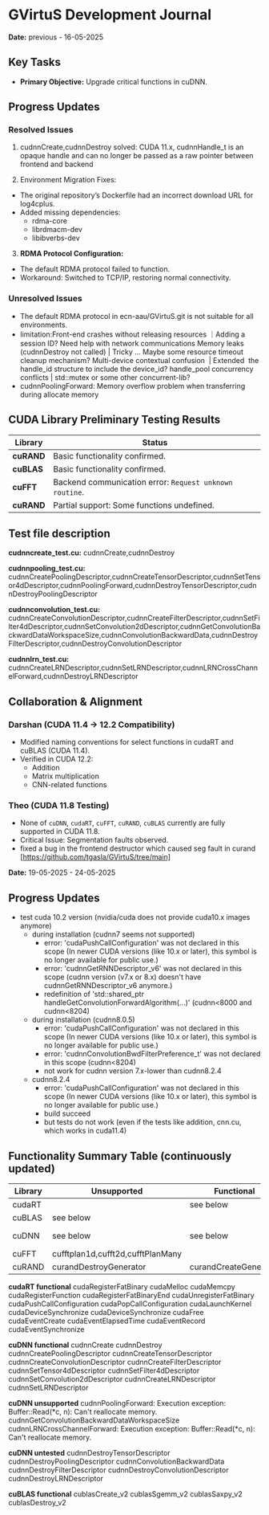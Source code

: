 # GVirtuS Development Journal

**Date:** previous - 16-05-2025

## **Key Tasks**

- **Primary Objective:** Upgrade critical functions in cuDNN.

## **Progress Updates**

### **Resolved Issues**

1. cudnnCreate,cudnnDestroy solved: CUDA 11.x, cudnnHandle_t is an opaque handle and can no longer be passed as a raw pointer between frontend and backend
  
2. Environment Migration Fixes:
  
  - The original repository’s Dockerfile had an incorrect download URL for log4cplus.
  - Added missing dependencies:
    - rdma-core
    - librdmacm-dev
    - libibverbs-dev
3. **RDMA Protocol Configuration:**
  
  - The default RDMA protocol failed to function.
  - Workaround: Switched to TCP/IP, restoring normal connectivity.

### **Unresolved Issues**

- The default RDMA protocol in ecn-aau/GVirtuS.git is not suitable for all environments.
- limitation:Front-end crashes without releasing resources ｜Adding a session ID? Need help with network communications
  Memory leaks (cudnnDestroy not called) | Tricky … Maybe some resource timeout cleanup mechanism?
  Multi-device contextual confusion  | Extended  the handle_id structure to include the device_id?
  handle_pool concurrency conflicts | std::mutex or some other concurrent-lib?
- cudnnPoolingForward: Memory overflow problem when transferring during allocate memory

## **CUDA Library Preliminary Testing Results**

| **Library** | **Status** |
| --- | --- |
| **cuRAND** | Basic functionality confirmed. |
| **cuBLAS** | Basic functionality confirmed. |
| **cuFFT** | Backend communication error: `Request unknown routine`. |
| **cuRAND** | Partial support: Some functions undefined. |

## **Test file description**

**cudnncreate_test.cu:** cudnnCreate,cudnnDestroy

**cudnnpooling_test.cu:** cudnnCreatePoolingDescriptor,cudnnCreateTensorDescriptor,cudnnSetTensor4dDescriptor,cudnnPoolingForward,cudnnDestroyTensorDescriptor,cudnnDestroyPoolingDescriptor

**cudnnconvolution_test.cu:** cudnnCreateConvolutionDescriptor,cudnnCreateFilterDescriptor,cudnnSetFilter4dDescriptor,cudnnSetConvolution2dDescriptor,cudnnGetConvolutionBackwardDataWorkspaceSize,cudnnConvolutionBackwardData,cudnnDestroyFilterDescriptor,cudnnDestroyConvolutionDescriptor

**cudnnlrn_test.cu:** cudnnCreateLRNDescriptor,cudnnSetLRNDescriptor,cudnnLRNCrossChannelForward,cudnnDestroyLRNDescriptor

## **Collaboration & Alignment**

### Darshan (CUDA 11.4 → 12.2 Compatibility)

- Modified naming conventions for select functions in cudaRT and cuBLAS (CUDA 11.4).
- Verified in CUDA 12.2:
  - Addition
  - Matrix multiplication
  - CNN-related functions

### Theo (CUDA 11.8 Testing)

- None of `cuDNN`, `cudaRT`, `cuFFT`, `cuRAND`, `cuBLAS` currently are fully supported in CUDA 11.8.
- Critical Issue: Segmentation faults observed.
- fixed a bug in the frontend destructor which caused seg fault in curand [https://github.com/tgasla/GVirtuS/tree/main]

**Date:** 19-05-2025 - 24-05-2025

## **Progress Updates**

- test cuda 10.2 version (nvidia/cuda does not provide cuda10.x images anymore)
  - during installation (cudnn7 seems not supported)
    - error: 'cudaPushCallConfiguration' was not declared in this scope (In newer CUDA versions (like 10.x or later), this symbol is no longer available for public use.)
    - error: 'cudnnGetRNNDescriptor_v6' was not declared in this scope (cudnn version (v7.x or 8.x) doesn't have cudnnGetRNNDescriptor_v6 anymore.)
    - redefinition of 'std::shared_ptr<Result> handleGetConvolutionForwardAlgorithm(...)' (cudnn<8000 and cudnn<8204)
  - during installation (cudnn8.0.5)
    - error: 'cudaPushCallConfiguration' was not declared in this scope (In newer CUDA versions (like 10.x or later), this symbol is no longer available for public use.)
    - error: 'cudnnConvolutionBwdFilterPreference_t' was not declared in this scope (cudnn<8204)
    - not work for cudnn version 7.x-lower than cudnn8.2.4
  - cudnn8.2.4
    - error: 'cudaPushCallConfiguration' was not declared in this scope (In newer CUDA versions (like 10.x or later), this symbol is no longer available for public use.)
    - build succeed
    - but tests do not work (even if the tests like addition, cnn.cu, which works in cuda11.4)

## **Functionality Summary Table** (continuously updated)

| **Library** | **Unsupported** | **Functional** | **Untested** |
| --- | --- | --- | --- |
| cudaRT |     | see below |     |
| cuBLAS | see below |     |     |
| cuDNN | see below | see below | see below |
| cuFFT | cufftplan1d,cufft2d,cufftPlanMany |     |     |
| cuRAND | curandDestroyGenerator | curandCreateGenerator |     |

**cudaRT functional**
cudaRegisterFatBinary
cudaMelloc
cudaMemcpy
cudaRegisterFunction
cudaRegisterFatBinaryEnd
cudaUnregisterFatBinary
cudaPushCallConfiguration
cudaPopCallConfiguration
cudaLaunchKernel
cudaDeviceSynchronize
cudaDeviceSynchronize
cudaFree
cudaEventCreate
cudaEventElapsedTime
cudaEventRecord
cudaEventSynchronize

**cuDNN functional**
cudnnCreate
cudnnDestroy
cudnnCreatePoolingDescriptor
cudnnCreateTensorDescriptor
cudnnCreateConvolutionDescriptor
cudnnCreateFilterDescriptor
cudnnSetTensor4dDescriptor
cudnnSetFilter4dDescriptor
cudnnSetConvolution2dDescriptor
cudnnCreateLRNDescriptor
cudnnSetLRNDescriptor

**cuDNN unsupported**
cudnnPoolingForward: Execution exception: Buffer::Read(*c, n): Can't reallocate memory.
cudnnGetConvolutionBackwardDataWorkspaceSize
cudnnLRNCrossChannelForward: Execution exception: Buffer::Read(*c, n): Can't reallocate memory.

**cuDNN untested**
cudnnDestroyTensorDescriptor
cudnnDestroyPoolingDescriptor
cudnnConvolutionBackwardData
cudnnDestroyFilterDescriptor
cudnnDestroyConvolutionDescriptor
cudnnDestroyLRNDescriptor

**cuBLAS functional**
cublasCreate_v2
cublasSgemm_v2
cublasSaxpy_v2
cublasDestroy_v2
